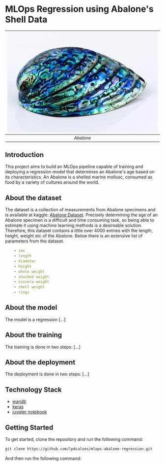# MLOps Regression using Abalone's Shell Data

| ![abalone.jpg](./imgs/abalone.jpg) | 
|:--:| 
| *Abalone* |

## Introduction

This project aims to build an MLOps pipeline capable of training and deploying a regression model that determines an Abalone's age based on its characteristics.
An Abalone is a shelled marine mollusc, consumed as food by a variety of cultures around the world.

## About the dataset

The dataset is a collection of measurements from Abalone specimens and is available at kaggle: [Abalone Dataset](https://www.kaggle.com/rodolfomendes/abalone-dataset).
Precisely determining the age of an Abalone specimen is a difficult and time consuming task, so being able to estimate it using machine learning methods is a desireable solution. Therefore, this dataset contains a little over 4000 entries with the length, height, weight etc of the Abalone. Below there is an extensive list of parameters from the dataset.

```yml
    - sex
    - length
    - diameter
    - height
    - whole weight
    - shucked weight
    - viscera weight
    - shell weight
    - rings
```

## About the model

The model is a regression [...]

## About the training

The training is done in two steps: [...]

## About the deployment

The deployment is done in two steps: [...]

## Technology Stack

- [wandb](https://docs.wandb.ai/)
- [keras](https://keras.io/)
- [juypter notebook](https://jupyter.org/)

## Getting Started

To get started, clone the repository and run the following command:

```bash
git clone https://github.com/lpdcalves/mlops-abalone-regression.git
```

And then run the following command:
